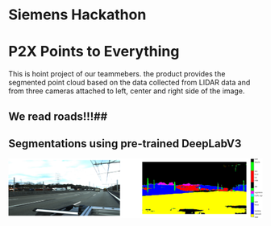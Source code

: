 # Siemens Hackathon

# P2X Points to Everything #

This is hoint project of our teammebers.
the product provides the segmented point cloud based on the data collected from LIDAR data and from three cameras attached to left, center and right side of the image.

## We read roads!!!##


## Segmentations using pre-trained DeepLabV3 ##
![plot](./software/train_help/segm.png)
